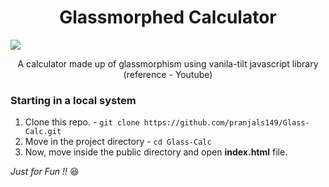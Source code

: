 <h1 align='center'>Glassmorphed Calculator</h1>

<img src='Glass-calc.gif' />

<p align='center'>A calculator made up of glassmorphism using vanila-tilt javascript library (reference - Youtube)</p>

### Starting in a local system

1. Clone this repo. - ```git clone https://github.com/pranjals149/Glass-Calc.git```
2. Move in the project directory - ```cd Glass-Calc```
3. Now, move inside the public directory and open **index.html** file.

*Just for Fun !!* 😆
